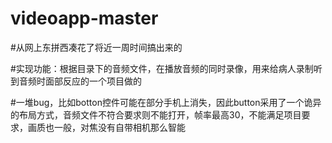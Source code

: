 # videoapp-master

#从网上东拼西凑花了将近一周时间搞出来的

#实现功能：根据目录下的音频文件，在播放音频的同时录像，用来给病人录制听到音频时面部反应的一个项目做的

#一堆bug，比如botton控件可能在部分手机上消失，因此button采用了一个诡异的布局方式，音频文件不符合要求则不能打开，帧率最高30，不能满足项目要求，画质也一般，对焦没有自带相机那么智能
